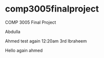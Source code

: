 # comp3005finalproject
COMP 3005 Final Project


Abdulla

Ahmed test again 12:20am 3rd
Ibraheem

Hello again ahmed
